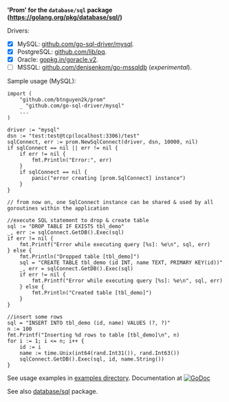 **'Prom' for the `database/sql` package (https://golang.org/pkg/database/sql/)**

Drivers:
- [x] MySQL: [github.com/go-sql-driver/mysql](https://github.com/go-sql-driver/mysql).
- [x] PostgreSQL: [github.com/lib/pq](https://github.com/lib/pq).
- [x] Oracle: [gopkg.in/goracle.v2](https://github.com/go-goracle/goracle).
- [ ] MSSQL: [github.com/denisenkom/go-mssqldb](https://github.com/denisenkom/go-mssqldb) (_experimental_).

Sample usage (MySQL):

```golang
import (
	"github.com/btnguyen2k/prom"
	_ "github.com/go-sql-driver/mysql"
	...
)

driver := "mysql"
dsn := "test:test@tcp(localhost:3306)/test"
sqlConnect, err := prom.NewSqlConnect(driver, dsn, 10000, nil)
if sqlConnect == nil || err != nil {
    if err != nil {
	    fmt.Println("Error:", err)
	}
	if sqlConnect == nil {
		panic("error creating [prom.SqlConnect] instance")
	}
}

// from now on, one SqlConnect instance can be shared & used by all goroutines within the application

//execute SQL statement to drop & create table
sql := "DROP TABLE IF EXISTS tbl_demo"
_, err := sqlConnect.GetDB().Exec(sql)
if err != nil {
    fmt.Printf("Error while executing query [%s]: %e\n", sql, err)
} else {
    fmt.Println("Dropped table [tbl_demo]")
    sql = "CREATE TABLE tbl_demo (id INT, name TEXT, PRIMARY KEY(id))"
    _, err = sqlConnect.GetDB().Exec(sql)
	if err != nil {
	    fmt.Printf("Error while executing query [%s]: %e\n", sql, err)
    } else {
	    fmt.Println("Created table [tbl_demo]")
	}
}

//insert some rows
sql = "INSERT INTO tbl_demo (id, name) VALUES (?, ?)"
n := 100
fmt.Printf("Inserting %d rows to table [tbl_demo]\n", n)
for i := 1; i <= n; i++ {
    id := i
	name := time.Unix(int64(rand.Int31()), rand.Int63())
	sqlConnect.GetDB().Exec(sql, id, name.String())
}
```

See usage examples in [examples directory](examples/). Documentation at [![GoDoc](https://godoc.org/github.com/btnguyen2k/prom?status.svg)](https://godoc.org/github.com/btnguyen2k/prom#SqlConnect)

See also [database/sql](https://golang.org/pkg/database/sql/) package.
